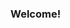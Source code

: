 ### Welcome!

<!--
**alejlatorre/alejlatorre** is a ✨ _special_ ✨ repository because its `README.md` (this file) appears on your GitHub profile.

- Currently working on Pricing Analytics
- Currently learning about Data Science 
- I'm able to collaborate in different projects.
- Reach me at alejandro.latorre@pucp.edu.pe
-->

